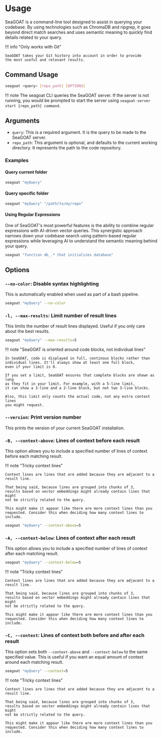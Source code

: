 <!-- markdownlint-disable MD046 -->
# Usage

SeaGOAT is a command-line tool designed to assist in querying your codebase.
By using technologies such as ChromaDB and ripgrep, it goes beyond direct
match searches and uses semantic meaning to quickly find
details related to your query.

!!! info "Only works with Git"

    SeaGOAT takes your Git history into account in order to provide
    the most useful and relevant results.

## Command Usage

```bash
seagoat <query> [repo_path] [OPTIONS]
```

!!! note
    The seagoat CLI queries the SeaGOAT server. If the server is not running,
    you would be prompted to start the server using
    `seagoat-server start {repo_path} command`.

## Arguments

* `query`: This is a required argument.
It is the query to be made to the SeaGOAT server.
* `repo_path`: This argument is optional, and defaults
to the current working directory. It represents the path to the code repository.

### Examples

#### Query current folder

```bash
seagoat "myQuery"
```

#### Query specific folder

```bash
seagoat "myQuery" "/path/to/my/repo"
```

#### Using Regular Expressions

One of SeaGOAT's most powerful features is the ability to combine regular expressions
with AI-driven vector queries. This synergistic approach narrows down your
codebase search using pattern-based regular expressions while leveraging AI
to understand the semantic meaning behind your query.

```bash
seagoat "function db_.* that initializes database"
```

## Options

### `--no-color`: Disable syntax highlighting

This is automatically enabled when used as part of a bash pipeline.

```bash title="Example"
seagoat "myQuery" --no-color
```

### `-l, --max-results`: Limit number of result lines

This limits the number of result lines displayed.
Useful if you only care about the best results.

```bash title="Example"
seagoat "myQuery" --max-results=5
```

!!! note "SeaGOAT is oriented around code blocks, not individual lines"

    In SeaGOAT, code is displayed in full, continous blocks rather than
    individual lines. It'll always show at least one full block,
    even if your limit is 0.

    If you set a limit, SeaGOAT ensures that complete blocks are shown as long
    as they fit in your limit. For example, with a 5-line limit,
    it can show a 3-line and a 2-line block, but not two 3-line blocks.

    Also, this limit only counts the actual code, not any extra context lines
    you might request.

### `--version`: Print version number

This prints the version of your current SeaGOAT installation.

### `-B, --context-above`: Lines of context before each result

This option allows you to include a specified number of lines
of context before each matching result.

!!! note "Tricky context lines"

    Context lines are lines that are added because they are adjacent to a
    result line.

    That being said, because lines are grouped into chunks of 3,
    results based on vector embeddings might already contain lines that might
    not be strictly related to the query.

    This might make it appear like there are more context lines than you
    requested. Consider this when deciding how many context lines to include.

```bash title="Example"
seagoat "myQuery" --context-above=5
```

### `-A, --context-below`: Lines of context after each result

This option allows you to include a specified number of lines of context after
each matching result.

```bash title="Example"
seagoat "myQuery" --context-below=5
```

!!! note "Tricky context lines"

    Context lines are lines that are added because they are adjacent to a
    result line.

    That being said, because lines are grouped into chunks of 3,
    results based on vector embeddings might already contain lines that might
    not be strictly related to the query.

    This might make it appear like there are more context lines than you
    requested. Consider this when deciding how many context lines to include.

### `-C, --context`: Lines of context both before and after each result

This option sets both `--context-above` and `--context-below` to the same
specified value. This is useful if you want an equal amount of context around
each matching result.

```bash title="Example"
seagoat "myQuery" --context=5
```

!!! note "Tricky context lines"

    Context lines are lines that are added because they are adjacent to a
    result line.

    That being said, because lines are grouped into chunks of 3,
    results based on vector embeddings might already contain lines that might
    not be strictly related to the query.

    This might make it appear like there are more context lines than you
    requested. Consider this when deciding how many context lines to include.
